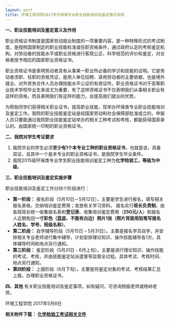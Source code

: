 ```yaml
---
layout: post
title: 环境工程学院2017年环保类专业职业技能培训及鉴定情况说明
---
```


**一、职业技能培训及鉴定意义及作用**

职业资格证书制度是国家劳动就业制度的一项重要内容，是一种特殊形式的考试制度，是按照国家制定的职业技能标准或任职资格条件，通过政府认定的考核鉴定机构，对劳动者的技能水平或职业资格进行客观公正、科学规范的评价和鉴定，对合格者授予相应的国家职业资格证书。

职业资格证书是表明劳动者具有从事某一职业所必备的学识和技能的证明。它是劳动者求职、任职的资格凭证，是用人单位招聘、录用劳动者的主要依据，也是境外就业、对外劳务合作人员办理技能水平公证的有效证件。职业资格证书对于高等职业技术学校毕业生来说尤为重要，有了这样资格证书不仅表明我们从事相关职业有这样的资格，而且表明我们有这样的能力，会提高我们就业的优势。

为帮助同学们获得相关职业证书，提高职业技能，现举办环保类专业职业技能培训及鉴定工作。我院的职业技能鉴定站是经国家劳动和社会保障部批准成立的，申报人员只要能通过我院职业技能鉴定站举办的相关工种考试和考核，都能获得国家承认的、由国家统一印制的职业资格证书。

**二、我院对学生考证要求**

1. 我院毕业的学生必须**至少有1个本专业工种的职业资格证书**，也就是说，具备双证，且其中一个是本专业的职业资格证书，是我院学生毕业条件。
2. 我院2015级环保类专业学生职业技能培训鉴定工种为**化学检验工，等级为中级**。

**三、职业技能培训及鉴定实施步骤**

职业技能培训及鉴定工作分四个阶段进行：
* **第一阶段：** 报名阶段（5月10日－5月12日）。主要是学生进行报名，填写相关报名表格，交纳培训鉴定费用；发放有关学习资料。
报名实行**班长负责制**，由各班班长统一收集报名表和**登记表**、收集培训鉴定费用（**250元/人**）和报名人近期免冠**一寸彩色（蓝底、不能有白边）照片1张（照片背面用铅笔写报名人姓名、学号、班级名称）**。
* **第二阶段：** 自学辅导阶段（5月15日 – 5月31日）。主要是报名学员自学，并安排相关专业老师进行集中辅导，计划安排理论知识、操作技能辅导各1次，具体辅导时间和地点另行通知。
* **第三阶段：** 鉴定阶段（5月31日 - 6月上旬）。主要是进行理论知识、操作技能的考试、考核，并由技能鉴定站派遣督导监督全过程。具体考试、考核时间、地点另行通知。
* **第四阶段：** 上报阶段（6月下旬）。主要是将鉴定对象的考试、考核结果汇总上报，办理职业资格证书。

**四、其他**
有关职业技能培训及鉴定事项，如有疑问，可咨询杨振老师或杨岭老师。


环境工程学院
2017年5月8日

**相关附件下载：**
[**化学检验工考试相关文件**](http://7xqrll.com1.z0.glb.clouddn.com/%E5%8C%96%E5%AD%A6%E6%A3%80%E9%AA%8C%E5%B7%A5%E8%80%83%E8%AF%95%E7%9B%B8%E5%85%B3%E6%96%87%E4%BB%B6.zip)
